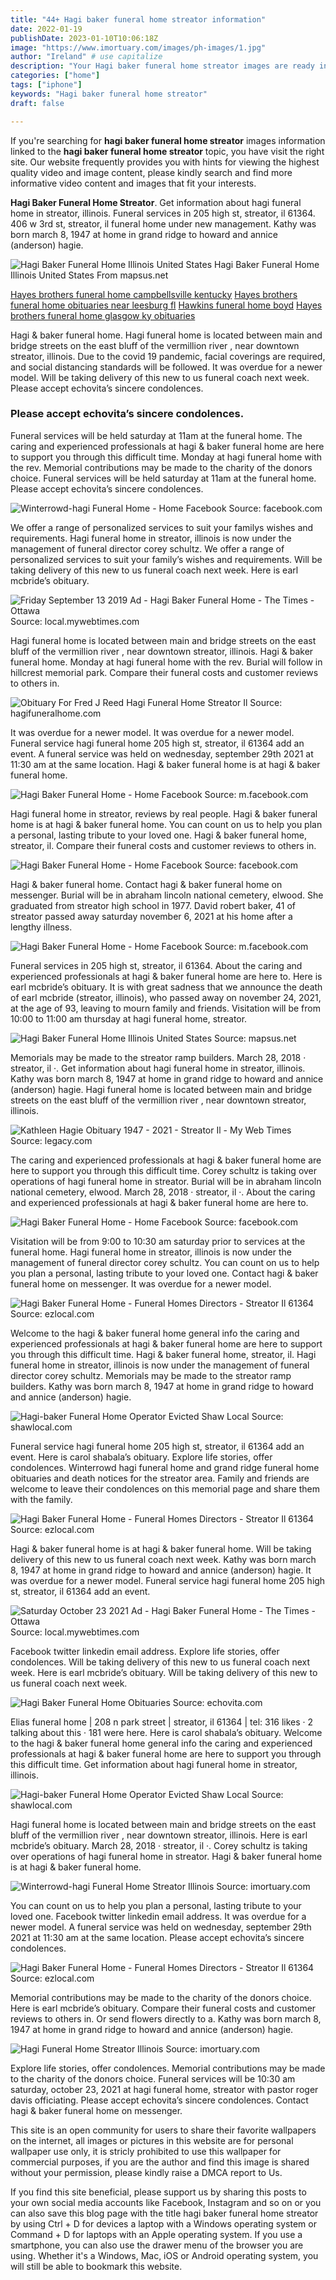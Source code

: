 ```yaml
---
title: "44+ Hagi baker funeral home streator information"
date: 2022-01-19
publishDate: 2023-01-10T10:06:18Z
image: "https://www.imortuary.com/images/ph-images/1.jpg"
author: "Ireland" # use capitalize
description: "Your Hagi baker funeral home streator images are ready in this website. Hagi baker funeral home streator are a topic that is being searched for and liked by netizens now. You can Download the Hagi baker funeral home streator files here. Find and Download all free photos and vectors."
categories: ["home"]
tags: ["iphone"]
keywords: "Hagi baker funeral home streator"
draft: false

---
```


If you're searching for **hagi baker funeral home streator** images information linked to the **hagi baker funeral home streator** topic, you have visit the right  site.  Our website frequently  provides you with  hints  for viewing  the highest  quality video and image  content, please kindly search and find more informative video content and images  that fit your interests.

**Hagi Baker Funeral Home Streator**. Get information about hagi funeral home in streator, illinois. Funeral services in 205 high st, streator, il 61364. 406 w 3rd st, streator, il funeral home under new management. Kathy was born march 8, 1947 at home in grand ridge to howard and annice (anderson) hagie.

![Hagi Baker Funeral Home Illinois United States](https://lh3.googleusercontent.com/p/AF1QipNEWNTdcN5Ef-pZWCqqZg8_PM03CHUm1LnlIfce=s1600-w400 "Hagi Baker Funeral Home Illinois United States")
Hagi Baker Funeral Home Illinois United States From mapsus.net

[Hayes brothers funeral home campbellsville kentucky](/hayes-brothers-funeral-home-campbellsville-kentucky/)
[Hayes brothers funeral home obituaries near leesburg fl](/hayes-brothers-funeral-home-obituaries-near-leesburg-fl/)
[Hawkins funeral home boyd](/hawkins-funeral-home-boyd/)
[Hayes brothers funeral home glasgow ky obituaries](/hayes-brothers-funeral-home-glasgow-ky-obituaries/)

Hagi &amp; baker funeral home. Hagi funeral home is located between main and bridge streets on the east bluff of the vermillion river , near downtown streator, illinois. Due to the covid 19 pandemic, facial coverings are required, and social distancing standards will be followed. It was overdue for a newer model. Will be taking delivery of this new to us funeral coach next week. Please accept echovita’s sincere condolences.

### Please accept echovita’s sincere condolences.

Funeral services will be held saturday at 11am at the funeral home. The caring and experienced professionals at hagi &amp; baker funeral home are here to support you through this difficult time. Monday at hagi funeral home with the rev. Memorial contributions may be made to the charity of the donors choice. Funeral services will be held saturday at 11am at the funeral home. Please accept echovita’s sincere condolences.


![Winterrowd-hagi Funeral Home - Home Facebook](https://lookaside.fbsbx.com/lookaside/crawler/media/?media_id=637857263058487 "Winterrowd-hagi Funeral Home - Home Facebook")
Source: facebook.com

We offer a range of personalized services to suit your familys wishes and requirements. Hagi funeral home in streator, illinois is now under the management of funeral director corey schultz. We offer a range of personalized services to suit your family’s wishes and requirements. Will be taking delivery of this new to us funeral coach next week. Here is earl mcbride’s obituary.

![Friday September 13 2019 Ad - Hagi Baker Funeral Home - The Times - Ottawa](https://assets.secure.ownlocal.com/img/uploads/10506614/large_images.jpg?1568414067 "Friday September 13 2019 Ad - Hagi Baker Funeral Home - The Times - Ottawa")
Source: local.mywebtimes.com

Hagi funeral home is located between main and bridge streets on the east bluff of the vermillion river , near downtown streator, illinois. Hagi &amp; baker funeral home. Monday at hagi funeral home with the rev. Burial will follow in hillcrest memorial park. Compare their funeral costs and customer reviews to others in.

![Obituary For Fred J Reed Hagi Funeral Home Streator Il](https://s3.amazonaws.com/CFSV2/obituaries/photos/5290/532344/59c3e99ea6a02.jpg "Obituary For Fred J Reed Hagi Funeral Home Streator Il")
Source: hagifuneralhome.com

It was overdue for a newer model. It was overdue for a newer model. Funeral service hagi funeral home 205 high st, streator, il 61364 add an event. A funeral service was held on wednesday, september 29th 2021 at 11:30 am at the same location. Hagi &amp; baker funeral home is at hagi &amp; baker funeral home.

![Hagi Baker Funeral Home - Home Facebook](https://lookaside.fbsbx.com/lookaside/crawler/media/?media_id=1701774516646523 "Hagi Baker Funeral Home - Home Facebook")
Source: m.facebook.com

Hagi funeral home in streator, reviews by real people. Hagi &amp; baker funeral home is at hagi &amp; baker funeral home. You can count on us to help you plan a personal, lasting tribute to your loved one. Hagi &amp; baker funeral home, streator, il. Compare their funeral costs and customer reviews to others in.

![Hagi Baker Funeral Home - Home Facebook](https://lookaside.fbsbx.com/lookaside/crawler/media/?media_id=1415298738523667 "Hagi Baker Funeral Home - Home Facebook")
Source: facebook.com

Hagi &amp; baker funeral home. Contact hagi &amp; baker funeral home on messenger. Burial will be in abraham lincoln national cemetery, elwood. She graduated from streator high school in 1977. David robert baker, 41 of streator passed away saturday november 6, 2021 at his home after a lengthy illness.

![Hagi Baker Funeral Home - Home Facebook](https://lookaside.fbsbx.com/lookaside/crawler/media/?media_id=1834345406722766 "Hagi Baker Funeral Home - Home Facebook")
Source: m.facebook.com

Funeral services in 205 high st, streator, il 61364. About the caring and experienced professionals at hagi &amp; baker funeral home are here to. Here is earl mcbride’s obituary. It is with great sadness that we announce the death of earl mcbride (streator, illinois), who passed away on november 24, 2021, at the age of 93, leaving to mourn family and friends. Visitation will be from 10:00 to 11:00 am thursday at hagi funeral home, streator.

![Hagi Baker Funeral Home Illinois United States](https://lh3.googleusercontent.com/p/AF1QipNEWNTdcN5Ef-pZWCqqZg8_PM03CHUm1LnlIfce=s1600-w400 "Hagi Baker Funeral Home Illinois United States")
Source: mapsus.net

Memorials may be made to the streator ramp builders. March 28, 2018 · streator, il ·. Get information about hagi funeral home in streator, illinois. Kathy was born march 8, 1947 at home in grand ridge to howard and annice (anderson) hagie. Hagi funeral home is located between main and bridge streets on the east bluff of the vermillion river , near downtown streator, illinois.

![Kathleen Hagie Obituary 1947 - 2021 - Streator Il - My Web Times](https://cache.legacy.net/legacy/images/cobrands/mywebtimes/photos/W0011752-1_20210525.jpgx?w=173&amp;h=200&amp;option=3 "Kathleen Hagie Obituary 1947 - 2021 - Streator Il - My Web Times")
Source: legacy.com

The caring and experienced professionals at hagi &amp; baker funeral home are here to support you through this difficult time. Corey schultz is taking over operations of hagi funeral home in streator. Burial will be in abraham lincoln national cemetery, elwood. March 28, 2018 · streator, il ·. About the caring and experienced professionals at hagi &amp; baker funeral home are here to.

![Hagi Baker Funeral Home - Home Facebook](https://lookaside.fbsbx.com/lookaside/crawler/media/?media_id=1325480250838850 "Hagi Baker Funeral Home - Home Facebook")
Source: facebook.com

Visitation will be from 9:00 to 10:30 am saturday prior to services at the funeral home. Hagi funeral home in streator, illinois is now under the management of funeral director corey schultz. You can count on us to help you plan a personal, lasting tribute to your loved one. Contact hagi &amp; baker funeral home on messenger. It was overdue for a newer model.

![Hagi Baker Funeral Home - Funeral Homes Directors - Streator Il 61364](https://media.dexknows.com/media/photos/00/13/41/49/58/images/00134149581554.jpg "Hagi Baker Funeral Home - Funeral Homes Directors - Streator Il 61364")
Source: ezlocal.com

Welcome to the hagi &amp; baker funeral home general info the caring and experienced professionals at hagi &amp; baker funeral home are here to support you through this difficult time. Hagi &amp; baker funeral home, streator, il. Hagi funeral home in streator, illinois is now under the management of funeral director corey schultz. Memorials may be made to the streator ramp builders. Kathy was born march 8, 1947 at home in grand ridge to howard and annice (anderson) hagie.

![Hagi-baker Funeral Home Operator Evicted Shaw Local](https://thumbor-prod-us-east-1.photo.aws.arc.pub/v8y-sWNV-GoOk-Jo5rglDGvG3SY=/arc-photo-shawmedia/arc2-prod/public/ZCOABANTX5HGILGF4XZ6PXDORE.jpg "Hagi-baker Funeral Home Operator Evicted Shaw Local")
Source: shawlocal.com

Funeral service hagi funeral home 205 high st, streator, il 61364 add an event. Here is carol shabala’s obituary. Explore life stories, offer condolences. Winterrowd hagi funeral home and grand ridge funeral home obituaries and death notices for the streator area. Family and friends are welcome to leave their condolences on this memorial page and share them with the family.

![Hagi Baker Funeral Home - Funeral Homes Directors - Streator Il 61364](https://media.dexknows.com/media/photos/00/13/41/49/58/images/00134149587749.jpg "Hagi Baker Funeral Home - Funeral Homes Directors - Streator Il 61364")
Source: ezlocal.com

Hagi &amp; baker funeral home is at hagi &amp; baker funeral home. Will be taking delivery of this new to us funeral coach next week. Kathy was born march 8, 1947 at home in grand ridge to howard and annice (anderson) hagie. It was overdue for a newer model. Funeral service hagi funeral home 205 high st, streator, il 61364 add an event.

![Saturday October 23 2021 Ad - Hagi Baker Funeral Home - The Times - Ottawa](https://assets.secure.ownlocal.com/img/uploads/12072597/large_images.jpg "Saturday October 23 2021 Ad - Hagi Baker Funeral Home - The Times - Ottawa")
Source: local.mywebtimes.com

Facebook twitter linkedin email address. Explore life stories, offer condolences. Will be taking delivery of this new to us funeral coach next week. Here is earl mcbride’s obituary. Will be taking delivery of this new to us funeral coach next week.

![Hagi Baker Funeral Home Obituaries](https://www.echovita.com/storage/loc_street_view/0035/lsv_49035_7z43_1627399135.jpg "Hagi Baker Funeral Home Obituaries")
Source: echovita.com

Elias funeral home | 208 n park street | streator, il 61364 | tel: 316 likes · 2 talking about this · 181 were here. Here is carol shabala’s obituary. Welcome to the hagi &amp; baker funeral home general info the caring and experienced professionals at hagi &amp; baker funeral home are here to support you through this difficult time. Get information about hagi funeral home in streator, illinois.

![Hagi-baker Funeral Home Operator Evicted Shaw Local](https://cloudfront-us-east-1.images.arcpublishing.com/shawmedia/GTU25OWJ7MGZVLYFIP4RTGTAKY.jpg "Hagi-baker Funeral Home Operator Evicted Shaw Local")
Source: shawlocal.com

Hagi funeral home is located between main and bridge streets on the east bluff of the vermillion river , near downtown streator, illinois. Here is earl mcbride’s obituary. March 28, 2018 · streator, il ·. Corey schultz is taking over operations of hagi funeral home in streator. Hagi &amp; baker funeral home is at hagi &amp; baker funeral home.

![Winterrowd-hagi Funeral Home Streator Illinois](https://www.imortuary.com/images/ph-images/8.jpg "Winterrowd-hagi Funeral Home Streator Illinois")
Source: imortuary.com

You can count on us to help you plan a personal, lasting tribute to your loved one. Facebook twitter linkedin email address. It was overdue for a newer model. A funeral service was held on wednesday, september 29th 2021 at 11:30 am at the same location. Please accept echovita’s sincere condolences.

![Hagi Baker Funeral Home - Funeral Homes Directors - Streator Il 61364](https://media.dexknows.com/media/photos/00/13/41/49/58/images/00134149586424.png "Hagi Baker Funeral Home - Funeral Homes Directors - Streator Il 61364")
Source: ezlocal.com

Memorial contributions may be made to the charity of the donors choice. Here is earl mcbride’s obituary. Compare their funeral costs and customer reviews to others in. Or send flowers directly to a. Kathy was born march 8, 1947 at home in grand ridge to howard and annice (anderson) hagie.

![Hagi Funeral Home Streator Illinois](https://www.imortuary.com/images/ph-images/1.jpg "Hagi Funeral Home Streator Illinois")
Source: imortuary.com

Explore life stories, offer condolences. Memorial contributions may be made to the charity of the donors choice. Funeral services will be 10:30 am saturday, october 23, 2021 at hagi funeral home, streator with pastor roger davis officiating. Please accept echovita’s sincere condolences. Contact hagi &amp; baker funeral home on messenger.

This site is an open community for users to share their favorite wallpapers on the internet, all images or pictures in this website are for personal wallpaper use only, it is stricly prohibited to use this wallpaper for commercial purposes, if you are the author and find this image is shared without your permission, please kindly raise a DMCA report to Us.

If you find this site beneficial, please support us by sharing this posts to your own social media accounts like Facebook, Instagram and so on or you can also save this blog page with the title hagi baker funeral home streator by using Ctrl + D for devices a laptop with a Windows operating system or Command + D for laptops with an Apple operating system. If you use a smartphone, you can also use the drawer menu of the browser you are using. Whether it's a Windows, Mac, iOS or Android operating system, you will still be able to bookmark this website.
